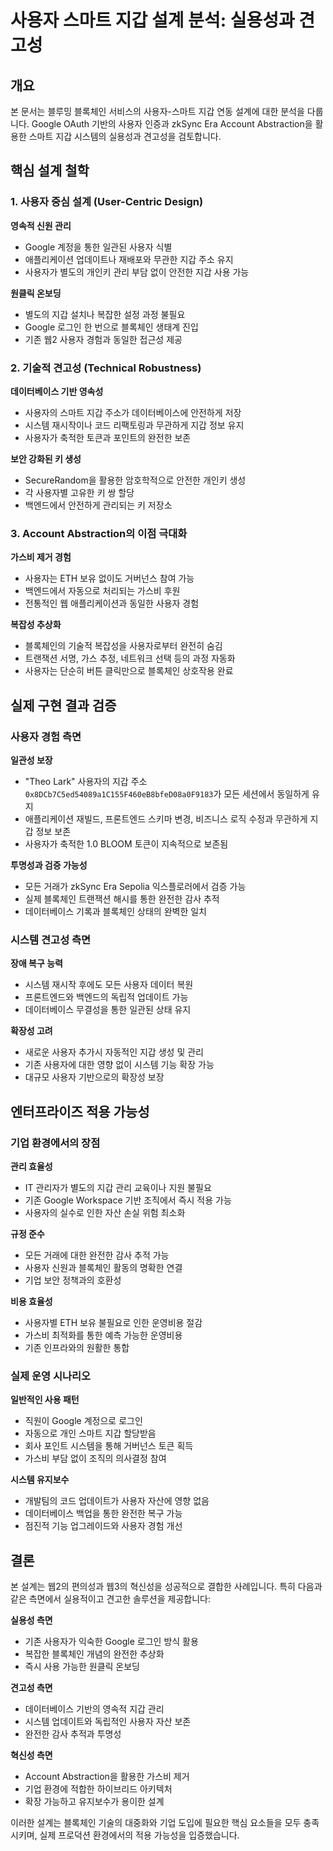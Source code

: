 # 사용자 스마트 지갑 설계 분석: 실용성과 견고성

## 개요

본 문서는 블루밍 블록체인 서비스의 사용자-스마트 지갑 연동 설계에 대한 분석을 다룹니다. Google OAuth 기반의 사용자 인증과 zkSync Era Account Abstraction을 활용한 스마트 지갑 시스템의 실용성과 견고성을 검토합니다.

## 핵심 설계 철학

### 1. 사용자 중심 설계 (User-Centric Design)

**영속적 신원 관리**
- Google 계정을 통한 일관된 사용자 식별
- 애플리케이션 업데이트나 재배포와 무관한 지갑 주소 유지
- 사용자가 별도의 개인키 관리 부담 없이 안전한 지갑 사용 가능

**원클릭 온보딩**
- 별도의 지갑 설치나 복잡한 설정 과정 불필요
- Google 로그인 한 번으로 블록체인 생태계 진입
- 기존 웹2 사용자 경험과 동일한 접근성 제공

### 2. 기술적 견고성 (Technical Robustness)

**데이터베이스 기반 영속성**
- 사용자의 스마트 지갑 주소가 데이터베이스에 안전하게 저장
- 시스템 재시작이나 코드 리팩토링과 무관하게 지갑 정보 유지
- 사용자가 축적한 토큰과 포인트의 완전한 보존

**보안 강화된 키 생성**
- SecureRandom을 활용한 암호학적으로 안전한 개인키 생성
- 각 사용자별 고유한 키 쌍 할당
- 백엔드에서 안전하게 관리되는 키 저장소

### 3. Account Abstraction의 이점 극대화

**가스비 제거 경험**
- 사용자는 ETH 보유 없이도 거버넌스 참여 가능
- 백엔드에서 자동으로 처리되는 가스비 후원
- 전통적인 웹 애플리케이션과 동일한 사용자 경험

**복잡성 추상화**
- 블록체인의 기술적 복잡성을 사용자로부터 완전히 숨김
- 트랜잭션 서명, 가스 추정, 네트워크 선택 등의 과정 자동화
- 사용자는 단순히 버튼 클릭만으로 블록체인 상호작용 완료

## 실제 구현 결과 검증

### 사용자 경험 측면

**일관성 보장**
- "Theo Lark" 사용자의 지갑 주소 `0x8DCb7C5ed54089a1C155F460eB8bfeD08a0F9183`가 모든 세션에서 동일하게 유지
- 애플리케이션 재빌드, 프론트엔드 스키마 변경, 비즈니스 로직 수정과 무관하게 지갑 정보 보존
- 사용자가 축적한 1.0 BLOOM 토큰이 지속적으로 보존됨

**투명성과 검증 가능성**
- 모든 거래가 zkSync Era Sepolia 익스플로러에서 검증 가능
- 실제 블록체인 트랜잭션 해시를 통한 완전한 감사 추적
- 데이터베이스 기록과 블록체인 상태의 완벽한 일치

### 시스템 견고성 측면

**장애 복구 능력**
- 시스템 재시작 후에도 모든 사용자 데이터 복원
- 프론트엔드와 백엔드의 독립적 업데이트 가능
- 데이터베이스 무결성을 통한 일관된 상태 유지

**확장성 고려**
- 새로운 사용자 추가시 자동적인 지갑 생성 및 관리
- 기존 사용자에 대한 영향 없이 시스템 기능 확장 가능
- 대규모 사용자 기반으로의 확장성 보장

## 엔터프라이즈 적용 가능성

### 기업 환경에서의 장점

**관리 효율성**
- IT 관리자가 별도의 지갑 관리 교육이나 지원 불필요
- 기존 Google Workspace 기반 조직에서 즉시 적용 가능
- 사용자의 실수로 인한 자산 손실 위험 최소화

**규정 준수**
- 모든 거래에 대한 완전한 감사 추적 가능
- 사용자 신원과 블록체인 활동의 명확한 연결
- 기업 보안 정책과의 호환성

**비용 효율성**
- 사용자별 ETH 보유 불필요로 인한 운영비용 절감
- 가스비 최적화를 통한 예측 가능한 운영비용
- 기존 인프라와의 원활한 통합

### 실제 운영 시나리오

**일반적인 사용 패턴**
- 직원이 Google 계정으로 로그인
- 자동으로 개인 스마트 지갑 할당받음
- 회사 포인트 시스템을 통해 거버넌스 토큰 획득
- 가스비 부담 없이 조직의 의사결정 참여

**시스템 유지보수**
- 개발팀의 코드 업데이트가 사용자 자산에 영향 없음
- 데이터베이스 백업을 통한 완전한 복구 가능
- 점진적 기능 업그레이드와 사용자 경험 개선

## 결론

본 설계는 웹2의 편의성과 웹3의 혁신성을 성공적으로 결합한 사례입니다. 특히 다음과 같은 측면에서 실용적이고 견고한 솔루션을 제공합니다:

**실용성 측면**
- 기존 사용자가 익숙한 Google 로그인 방식 활용
- 복잡한 블록체인 개념의 완전한 추상화
- 즉시 사용 가능한 원클릭 온보딩

**견고성 측면**
- 데이터베이스 기반의 영속적 지갑 관리
- 시스템 업데이트와 독립적인 사용자 자산 보존
- 완전한 감사 추적과 투명성

**혁신성 측면**
- Account Abstraction을 활용한 가스비 제거
- 기업 환경에 적합한 하이브리드 아키텍처
- 확장 가능하고 유지보수가 용이한 설계

이러한 설계는 블록체인 기술의 대중화와 기업 도입에 필요한 핵심 요소들을 모두 충족시키며, 실제 프로덕션 환경에서의 적용 가능성을 입증했습니다.